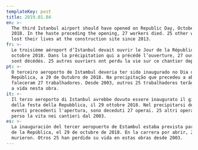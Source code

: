 ```yaml
---
templateKey: post
title: 2019.01.04
en: >-
  The third Istanbul airport should have opened on Republic Day, October 29,
  2018. In the haste preceding the opening, 27 workers died. 25 other workers
  lost their lives at the construction site since 2013.
fr: >-
  Le troisième aéroport d’Istanbul devait ouvrir le Jour de la République, le 29
  octobre 2018. Dans la précipitation qui a précédé l’ouverture, 27 ouvriers
  sont décédés. 25 autres ouvriers ont perdu la vie sur ce chantier depuis 2003.
pt: >-
  O terceiro aeroporto de Istambul deveria ter sido inaugurado no Dia da
  República, a 29 de Outubro de 2018. Na precipitação que precedeu a abertura,
  faleceram 27 trabalhadores. Desde 2003, outros 25 trabalhadores terão perdido
  a vida nesta obra. 
it: >-
  Il terzo aeroporto di Istanbul avrebbe dovuto essere inaugurato il giorno
  della festa della Repubblica, il 29 ottobre 2018. Nel precipitarsi degli
  eventi precedenti l'apertura, sono deceduti 27 operai. 25 altri operai hanno
  perso la vita nei cantieri dal 2003.
es: >-
  La inauguración del tercer aeropuerto de Estambul estaba prevista para el Día
  de la República, el 29 de octubre de 2018. En la carrera por abrir, 27 obreros
  murieron. Otros 25 han perdido su vida en estas obras desde 2003.
---
```


